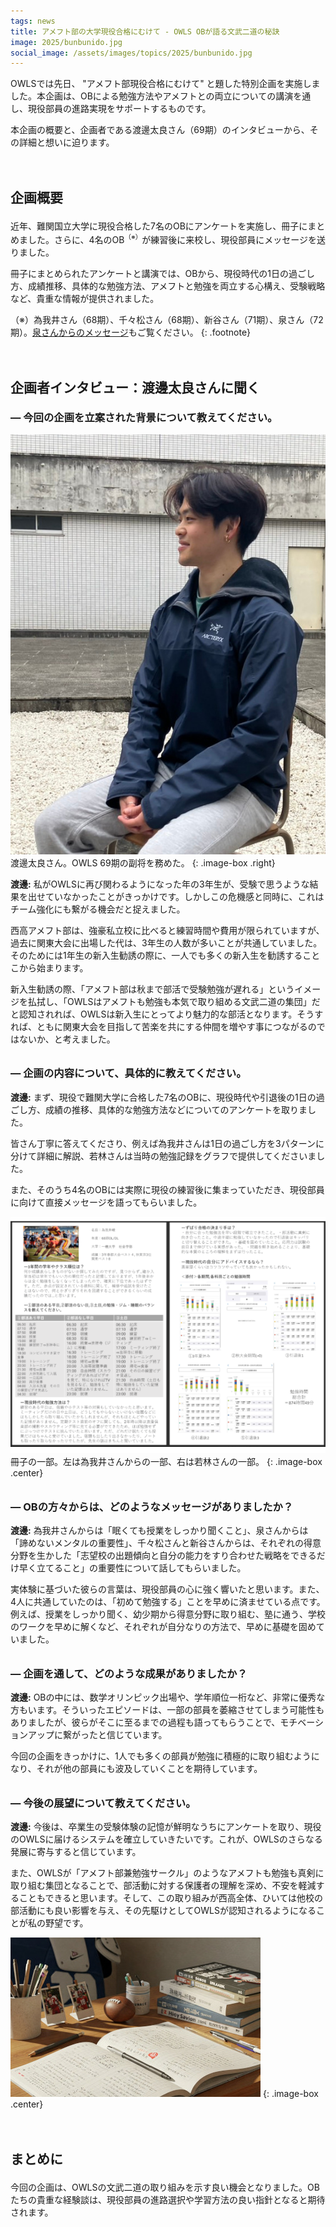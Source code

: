 ```yaml
---
tags: news
title: アメフト部の大学現役合格にむけて - OWLS OBが語る文武二道の秘訣
image: 2025/bunbunido.jpg
social_image: /assets/images/topics/2025/bunbunido.jpg
---
```


<style>
h2 {
    margin-top: 3em;
    margin-bottom: 1em;
}
h3 {
    margin-top: 2em;
}
h2+h3 {
    margin-top: 1em;
}
sup {
    font-size: 75%;
}
</style>

OWLSでは先日、 "アメフト部現役合格にむけて" と題した特別企画を実施しました。本企画は、OBによる勉強方法やアメフトとの両立についての講演を通し、現役部員の進路実現をサポートするものです。

本企画の概要と、企画者である渡邊太良さん（69期）のインタビューから、その詳細と想いに迫ります。

## 企画概要

近年、難関国立大学に現役合格した7名のOBにアンケートを実施し、冊子にまとめました。さらに、4名のOB<sup>（※）</sup>が練習後に来校し、現役部員にメッセージを送りました。

冊子にまとめられたアンケートと講演では、OBから、現役時代の1日の過ごし方、成績推移、具体的な勉強方法、アメフトと勉強を両立する心構え、受験戦略など、貴重な情報が提供されました。

（※）為我井さん（68期）、千々松さん（68期）、新谷さん（71期）、泉さん（72期）。[泉さんからのメッセージ](/message/individual/03-72-izumi.html)もご覧ください。
{: .footnote}

## 企画者インタビュー：渡邊太良さんに聞く

### ― 今回の企画を立案された背景について教えてください。

![](/assets/images/topics/2025/tara.jpg)
渡邊太良さん。OWLS 69期の副将を務めた。
{: .image-box .right}

**渡邊:** 私がOWLSに再び関わるようになった年の3年生が、受験で思うような結果を出せていなかったことがきっかけです。しかしこの危機感と同時に、これはチーム強化にも繋がる機会だと捉えました。

西高アメフト部は、強豪私立校に比べると練習時間や費用が限られていますが、過去に関東大会に出場した代は、3年生の人数が多いことが共通していました。そのためには1年生の新入生勧誘の際に、一人でも多くの新入生を勧誘することこから始まります。

新入生勧誘の際、「アメフト部は秋まで部活で受験勉強が遅れる」というイメージを払拭し、「OWLSはアメフトも勉強も本気で取り組める文武二道の集団」だと認知されれば、OWLSは新入生にとってより魅力的な部活となります。そうすれば、ともに関東大会を目指して苦楽を共にする仲間を増やす事につながるのではないか、と考えました。

### ― 企画の内容について、具体的に教えてください。

**渡邊:** まず、現役で難関大学に合格した7名のOBに、現役時代や引退後の1日の過ごし方、成績の推移、具体的な勉強方法などについてのアンケートを取りました。

皆さん丁寧に答えてくださり、例えば為我井さんは1日の過ごし方を3パターンに分けて詳細に解説、若林さんは当時の勉強記録をグラフで提供してくださいました。

また、そのうち4名のOBには実際に現役の練習後に集まっていただき、現役部員に向けて直接メッセージを語ってもらいました。

![](/assets/images/topics/2025/bunbunido-leaflet.png)
冊子の一部。左は為我井さんからの一部、右は若林さんの一部。
{: .image-box .center}

### ― OBの方々からは、どのようなメッセージがありましたか？

**渡邊:** 為我井さんからは「眠くても授業をしっかり聞くこと」、泉さんからは「諦めないメンタルの重要性」、千々松さんと新谷さんからは、それぞれの得意分野を生かした「志望校の出題傾向と自分の能力をすり合わせた戦略をできるだけ早く立てること」の重要性について話してもらいました。

実体験に基づいた彼らの言葉は、現役部員の心に強く響いたと思います。また、4人に共通していたのは、「初めて勉強する」ことを早めに済ませている点です。例えば、授業をしっかり聞く、幼少期から得意分野に取り組む、塾に通う、学校のワークを早めに解くなど、それぞれが自分なりの方法で、早めに基礎を固めていました。

### ― 企画を通して、どのような成果がありましたか？

**渡邊:** OBの中には、数学オリンピック出場や、学年順位一桁など、非常に優秀な方もいます。そういったエピソードは、一部の部員を萎縮させてしまう可能性もありましたが、彼らがそこに至るまでの過程も語ってもらうことで、モチベーションアップに繋がったと信じています。

今回の企画をきっかけに、1人でも多くの部員が勉強に積極的に取り組むようになり、それが他の部員にも波及していくことを期待しています。

### ― 今後の展望について教えてください。

**渡邊:** 今後は、卒業生の受験体験の記憶が鮮明なうちにアンケートを取り、現役のOWLSに届けるシステムを確立していきたいです。これが、OWLSのさらなる発展に寄与すると信じています。

また、OWLSが「アメフト部兼勉強サークル」のようなアメフトも勉強も真剣に取り組む集団となることで、部活動に対する保護者の理解を深め、不安を軽減することもできると思います。そして、この取り組みが西高全体、ひいては他校の部活動にも良い影響を与え、その先駆けとしてOWLSが認知されるようになることが私の野望です。

![](/assets/images/topics/2025/bunbunido.jpg)
{: .image-box .center}

## まとめに

今回の企画は、OWLSの文武二道の取り組みを示す良い機会となりました。OBたちの貴重な経験談は、現役部員の進路選択や学習方法の良い指針となると期待されます。
